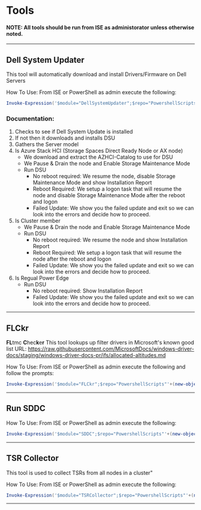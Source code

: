 # Tools
#### NOTE: All tools should be run from ISE as administorator unless otherwise noted. 
-------------------------------------------------------------------------------------------------------------------------------------------------
## Dell System Updater
   This tool will automatically download and 
   install Drivers/Firmware on Dell Servers
  
  How To Use:
    From ISE or PowerShell as admin execute the following:
```Powershell
Invoke-Expression('$module="DellSystemUpdater";$repo="PowershellScripts"'+(new-object net.webclient).DownloadString('https://raw.githubusercontent.com/DellProSupportGse/Tools/main/DellSystemUpdater.ps1'));Invoke-DellSystemUpdater
```

### Documentation:
   1. Checks to see if Dell System Update is installed
   2. If not then it downloads and installs DSU
   3. Gathers the Server model
   4. Is Azure Stack HCI (Storage Spaces Direct Ready Node or AX node)
      - We download and extract the AZHCI-Catalog to use for DSU
      - We Pause & Drain the node and Enable Storage Maintenance Mode
      - Run DSU
        - No reboot required: We resume the node, disable Storage Maintenance Mode and show Installation Report
        - Reboot Required: We setup a logon task that will resume the node and disable Storage Maintenance Mode after the reboot and logon
        - Failed Update: We show you the failed update and exit so we can look into the errors and decide how to proceed.
   6. Is Cluster member
      - We Pause & Drain the node and Enable Storage Maintenance Mode
      - Run DSU
        - No reboot required: We resume the node and show Installation Report
        - Reboot Required: We setup a logon task that will resume the node after the reboot and logon
        - Failed Update: We show you the failed update and exit so we can look into the errors and decide how to proceed.
   8. Is Regual Power Edge
      - Run DSU
        - No reboot required: Show Installation Report
        - Failed Update: We show you the failed update and exit so we can look into the errors and decide how to proceed.
-------------------------------------------------------------------------------------------------------------------------------------------------
## FLCkr
   **FL**tmc **C**hec**k**e**r**
   This tool lookups up filter drivers in Microsoft's known good list
   URL: https://raw.githubusercontent.com/MicrosoftDocs/windows-driver-docs/staging/windows-driver-docs-pr/ifs/allocated-altitudes.md
   
   How To Use: 
      From ISE or PowerShell as admin execute the following and follow the prompts:
```Powershell
Invoke-Expression('$module="FLCkr";$repo="PowershellScripts"'+(new-object System.net.webclient).DownloadString('https://raw.githubusercontent.com/DellProSupportGse/Tools/main/FLCkr.ps1'));Invoke-FLCkr
```
-------------------------------------------------------------------------------------------------------------------------------------------------
## Run SDDC
 How To Use:
    From ISE or PowerShell as admin execute the following:
```Powershell
Invoke-Expression('$module="SDDC";$repo="PowershellScripts"'+(new-object net.webclient).DownloadString('https://raw.githubusercontent.com/DellProSupportGse/Tools/main/RunSDDC.ps1'));Invoke-SDDC
```
---
## TSR Collector
   This tool is used to collect TSRs from
    all nodes in a cluster"

  How To Use:
    From ISE or PowerShell as admin execute the following:
```Powershell
Invoke-Expression('$module="TSRCollector";$repo="PowershellScripts"'+(new-object net.webclient).DownloadString('https://raw.githubusercontent.com/DellProSupportGse/Tools/main/TSRCollector.ps1'));Invoke-TSRCollector
```
-------------------------------------------------------------------------------------------------------------------------------------------------

